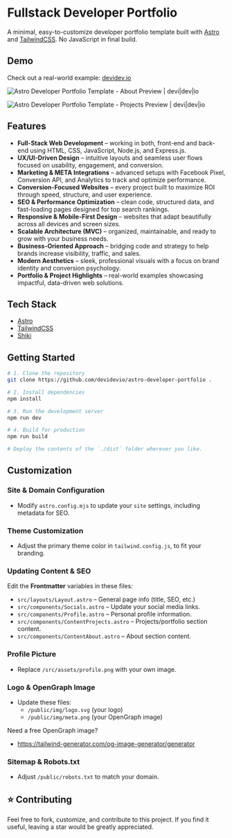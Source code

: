 # Fullstack Developer Portfolio
A minimal, easy-to-customize developer portfolio template built with [Astro](https://astro.build/) and [TailwindCSS](https://tailwindcss.com/). No JavaScript in final build.

## Demo
Check out a real-world example: [devidev.io](https://devidev.io)

![Astro Developer Portfolio Template - About Preview | devi|dev|io](assets/preview-about.png)

![Astro Developer Portfolio Template - Projects Preview | devi|dev|io](assets/preview-projects.png)

## Features
- **Full-Stack Web Development** – working in both, front-end and back-end using HTML, CSS, JavaScript, Node.js, and Express.js.  
- **UX/UI-Driven Design** – intuitive layouts and seamless user flows focused on usability, engagement, and conversion.  
- **Marketing & META Integrations** – advanced setups with Facebook Pixel, Conversion API, and Analytics to track and optimize performance.  
- **Conversion-Focused Websites** – every project built to maximize ROI through speed, structure, and user experience.  
- **SEO & Performance Optimization** – clean code, structured data, and fast-loading pages designed for top search rankings.  
- **Responsive & Mobile-First Design** – websites that adapt beautifully across all devices and screen sizes.  
- **Scalable Architecture (MVC)** – organized, maintainable, and ready to grow with your business needs.  
- **Business-Oriented Approach** – bridging code and strategy to help brands increase visibility, traffic, and sales.  
- **Modern Aesthetics** – sleek, professional visuals with a focus on brand identity and conversion psychology.  
- **Portfolio & Project Highlights** – real-world examples showcasing impactful, data-driven web solutions.


## Tech Stack
- [Astro](https://astro.build/)
- [TailwindCSS](https://tailwindcss.com/)
- [Shiki](https://github.com/shikijs/shiki)

## Getting Started

```sh
# 1. Clone the repository
git clone https://github.com/devidevio/astro-developer-portfolio .

# 2. Install dependencies
npm install

# 3. Run the development server
npm run dev

# 4. Build for production
npm run build

# Deploy the contents of the `./dist` folder wherever you like.
```

## Customization
### Site & Domain Configuration
- Modify `astro.config.mjs` to update your `site` settings, including metadata for SEO.

### Theme Customization
- Adjust the primary theme color in `tailwind.config.js`, to fit your branding.

### Updating Content & SEO
Edit the **Frontmatter** variables in these files:
- `src/layouts/Layout.astro` – General page info (title, SEO, etc.)
- `src/components/Socials.astro` – Update your social media links.
- `src/components/Profile.astro` – Personal profile information.
- `src/components/ContentProjects.astro` – Projects/portfolio section content.
- `src/components/ContentAbout.astro` – About section content.

### Profile Picture
- Replace `/src/assets/profile.png` with your own image.

### Logo & OpenGraph Image
- Update these files:
  - `/public/img/logo.svg` (your logo)
  - `/public/img/meta.png` (your OpenGraph image)

Need a free OpenGraph image?
- https://tailwind-generator.com/og-image-generator/generator

### Sitemap & Robots.txt
- Adjust `/public/robots.txt` to match your domain.

## ⭐ Contributing
Feel free to fork, customize, and contribute to this project. If you find it useful, leaving a star would be greatly appreciated.
